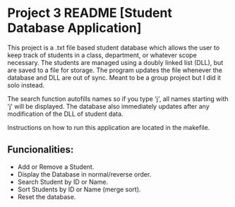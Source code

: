 # Project 3 README [Student Database Application]

This project is a .txt file based student database which allows the user to keep track of students in a class, department, or whatever scope necessary.  The students are managed using a doubly linked list (DLL), but are saved to a file for storage.  The program updates the file whenever the database and DLL are out of sync.  Meant to be a group project but I did it solo instead.  

The search function autofills names so if you type 'j', all names starting with 'j' will be displayed.  The database also immediately updates after any modification of the DLL of student data.

Instructions on how to run this application are located in the makefile.

## Funcionalities: 

- Add or Remove a Student.
- Display the Database in normal/reverse order.
- Search Student by ID or Name.
- Sort Students by ID or Name (merge sort).
- Reset the database.
